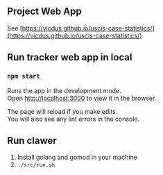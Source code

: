 ## Project Web App

See [https://vicdus.github.io/uscis-case-statistics/](https://vicdus.github.io/uscis-case-statistics/)

## Run tracker web app in local

### `npm start`

Runs the app in the development mode.<br />
Open [http://localhost:3000](http://localhost:3000) to view it in the browser.

The page will reload if you make edits.<br />
You will also see any lint errors in the console.

## Run clawer

1. Install golang and gomod in your machine
2. `./src/run.sh`


